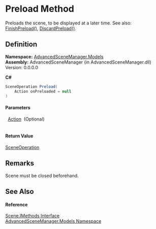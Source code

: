 # Preload Method


Preloads the scene, to be displayed at a later time. See also: <a href="M_AdvancedSceneManager_Models_Scene_FinishPreload.md">FinishPreload()</a>, <a href="M_AdvancedSceneManager_Models_Scene_DiscardPreload.md">DiscardPreload()</a>.



## Definition
**Namespace:** <a href="N_AdvancedSceneManager_Models.md">AdvancedSceneManager.Models</a>  
**Assembly:** AdvancedSceneManager (in AdvancedSceneManager.dll) Version: 0.0.0.0

**C#**
``` C#
SceneOperation Preload(
	Action onPreloaded = null
)
```



#### Parameters
<dl><dt>  <a href="https://learn.microsoft.com/dotnet/api/system.action" target="_blank" rel="noopener noreferrer">Action</a>  (Optional)</dt><dd> </dd></dl>

#### Return Value
<a href="T_AdvancedSceneManager_Core_SceneOperation.md">SceneOperation</a>

## Remarks
Scene must be closed beforehand.

## See Also


#### Reference
<a href="T_AdvancedSceneManager_Models_Scene_IMethods.md">Scene.IMethods Interface</a>  
<a href="N_AdvancedSceneManager_Models.md">AdvancedSceneManager.Models Namespace</a>  
